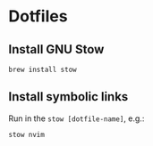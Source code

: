 # Dotfiles

## Install GNU Stow

```Term
brew install stow
```

## Install symbolic links

Run in the `stow [dotfile-name]`, e.g.:

```Term
stow nvim
```
